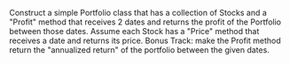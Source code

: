 Construct a simple Portfolio class that has a collection of Stocks and a "Profit" method that receives 2 dates and returns the profit of the Portfolio between those dates. Assume each Stock has a "Price" method that receives a date and returns its price.
Bonus Track: make the Profit method return the "annualized return" of the portfolio between the given dates.
